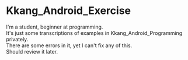 # Kkang_Android_Exercise

I'm a student, beginner at programming.  
It's just some transcriptions of examples in Kkang_Android_Programming privately.  
There are some errors in it, yet I can't fix any of this.  
Should review it later.  

